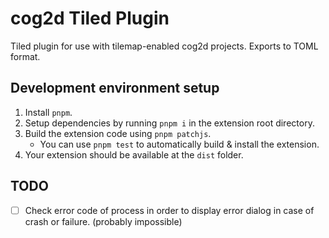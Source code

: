 # cog2d Tiled Plugin

Tiled plugin for use with tilemap-enabled cog2d projects. Exports to TOML format.

## Development environment setup
1. Install `pnpm`.
2. Setup dependencies by running `pnpm i` in the extension root directory.
3. Build the extension code using `pnpm patchjs`.
	- You can use `pnpm test` to automatically build & install the extension.
4. Your extension should be available at the `dist` folder.

## TODO
- [ ] Check error code of process in order to display error dialog in case of crash or failure.
      (probably impossible)
